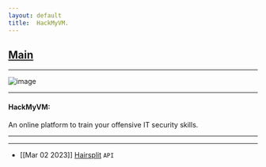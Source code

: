 ```yaml
---
layout: default
title:  HackMyVM.
---
```


<h2 class="menu-header" id="indexhtml"><a href="../../index.html">Main</a></h2>
<hr>

![image](https://github.com/h4ckyou/h4ckyou.github.io/assets/127159644/0db839d6-e821-4dc8-9705-78a6e88d7196)

* * *
<h4 class="menu-header" id="hackmyvm">HackMyVM:</h4>
An online platform to train your offensive IT security skills.
<hr>
<hr>

- [[Mar 02 2023]] [Hairsplit](https://github.com/markuched13/markuched13.github.io/blob/main/posts/echoctf/hairsplit.md) `API`
